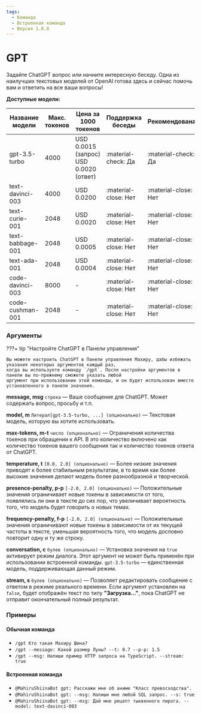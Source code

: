 ```yaml
---
tags:
  - Команда
  - Встроенная команда
  - Версия 1.0.0
---
```


# GPT

Задайте ChatGPT вопрос или начните интересную беседу. Одна из наилучших текстовых моделей от OpenAI готова здесь и сейчас помочь вам и ответить на все ваши вопросы!

**Доступные модели:**

| Название модели  | Макс. токенов | Цена за 1000 токенов                       | Поддержка беседы      | Рекомендована         |
| ---------------- | ------------- | -------------------------------------------| --------------------- | --------------------- |
| gpt-3.5-turbo    | 4000          | USD 0.0015 (запрос)<br> USD 0.0020 (ответ) | :material-check: Да   | :material-check: Да   |
| text-davinci-003 | 4000          | USD 0.0200                                 | :material-close: Нет  | :material-close: Нет  |
| text-curie-001   | 2048          | USD 0.0020                                 | :material-close: Нет  | :material-close: Нет  |
| text-babbage-001 | 2048          | USD 0.0005                                 | :material-close: Нет  | :material-close: Нет  |
| text-ada-001     | 2048          | USD 0.0004                                 | :material-close: Нет  | :material-close: Нет  |
| code-davinci-003 | 8000          | -                                          | :material-close: Нет  | :material-close: Нет  |
| code-cushman-001 | 2048          | -                                          | :material-close: Нет  | :material-close: Нет  |

### Аргументы

???+ tip "Настройте ChatGPT в Панели управления"

    Вы можете настроить ChatGPT в Панели управления Махиру, дабы избежать указания некоторых аргументов каждый раз,
    когда вы используете команду `/gpt`. После настройки аргументов в панели вы по-прежнему сможете указать любой 
    аргумент при использовании этой команды, и он будет использован вместо установленного в панели значения.

**message, msg**  `строка` — Ваше сообщение для ChatGPT. Может содержать вопрос, просьбу и т.п.

**model, m** `Литерал[gpt-3.5-turbo, ...] (опционально)` — Текстовая модель, которую вы хотите использовать.

**max-tokens, m-t** `число (опционально)` — Ограничения количества токенов при обращении к API. В это количество включено как количество токенов вашего сообщения так и количество токенов ответа от ChatGPT.

**temperature, t** `[0.0, 2.0] (опционально)` — Более низкие значения приводят к более стабильным результатам, в то время как более высокие значения делают модель более разнообразной и творческой.

**presence-penalty, p-p** `[-2.0, 2.0] (опционально)` — Положительные значения ограничивает новые токены в зависимости от того, появлялись ли они в тексте до сих пор, что увеличивает вероятность того, что модель будет говорить о новых темах.

**frequency-penalty, f-p** `[-2.0, 2.0] (опционально)` — Положительные значения ограничивают новые токены в зависимости от их текущей частоты в тексте, уменьшая вероятность того, что модель дословно повторит одну и ту же строку.

**conversation, c** `булев (опционально)` — Установка значения на `true` активирует режим диалога. Этот аргумент не может быть применён при использовании встроенной команды. `gpt-3.5-turbo` — единственная модель, поддерживающая данный режим.

**stream, s** `булев (опционально)` — Позволяет редактировать сообщение с ответом в режиме реального времени. Если аргумент установлен на `false`, будет отображён текст по типу **"Загрузка..."**, пока ChatGPT не отправит окончательный полный результат.

### Примеры

#### Обычная команда
+ `/gpt Кто такая Махиру Шина?`
+ `/gpt --message: Какой размер Луны? --t: 0.7 --p-p: 1.5`
+ `/gpt --msg: Напиши пример HTTP запроса на TypeScript. --stream: true`

#### Встроенная команда
+ `@MahiruShiinaBot gpt: Расскажи мне об аниме "Класс превосходства".`
+ `@MahiruShiinaBot gpt: --msg: Напиши мне любой SQL запрос. --s: true`
+ `@MahiruShiinaBot gpt: --msg: Дай мне рецепт тыквенного пирога. --model: text-davinci-003`